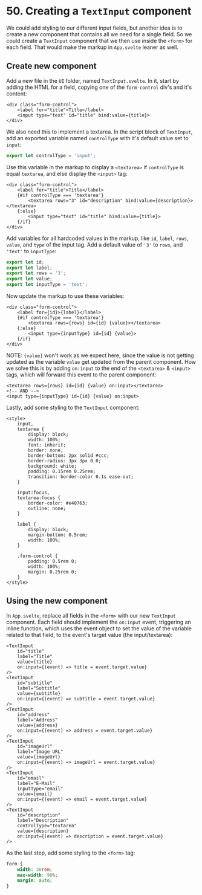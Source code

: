 # 50. Creating a `TextInput` component

We could add styling to our different input fields, but another idea is to create a new component that contains all we need for a single field.
So we could create a `TextInput` component that we then use inside the `<form>` for each field.
That would make the markup in `App.svelte` leaner as well.

## Create new component

Add a new file in the `UI` folder, named `TextInput.svelte`.
In it, start by adding the HTML for a field, copying one of the `form-control` div's and it's content:

```svelte
<div class="form-control">
    <label for="title">Title</label>
    <input type="text" id="title" bind:value={title}>
</div>
```

We also need this to implement a textarea.
In the script block of `TextInput`, add an exported variable named `controlType` with it's default value set to `input`:

```js
export let controlType = 'input';
```

Use this variable in the markup to display a `<textarea>` if `controlType` is equal `textarea`, and else display the `<input>` tag:

```svelte
<div class="form-control">
    <label for="title">Title</label>
    {#if controlType === 'textarea'}
        <textarea rows="3" id="description" bind:value={description}></textarea>
    {:else}
        <input type="text" id="title" bind:value={title}>
    {/if}
</div>
```

Add variables for all hardcoded values in the markup, like `id`, `label`, `rows`, `value`, and `type` of the input tag. Add a default value of `'3'` to `rows`, and `'text'` to `inputType`:

```js
export let id;
export let label;
export let rows = '3';
export let value;
export let inputType = 'text';
```

Now update the markup to use these variables:

```svelte
<div class="form-control">
    <label for={id}>{label}</label>
    {#if controlType === 'textarea'}
        <textarea rows={rows} id={id} {value}></textarea>
    {:else}
        <input type={inputType} id={id} {value}>
    {/if}
</div>
```

NOTE: `{value}` won't work as we expect here, since the value is not getting updated as the variable `value` get updated from the parent component.
How we solve this is by adding `on:input` to the end of the `<textarea>` & `<input>` tags, which will forward this event to the parent component:

```svelte
<textarea rows={rows} id={id} {value} on:input></textarea>
<!-- AND -->
<input type={inputType} id={id} {value} on:input>
```

Lastly, add some styling to the `TextInput` component:

```svelte
<style>
    input,
    textarea {
        display: block;
        width: 100%;
        font: inherit;
        border: none;
        border-bottom: 2px solid #ccc;
        border-radius: 3px 3px 0 0;
        background: white;
        padding: 0.15rem 0.25rem;
        transition: border-color 0.1s ease-out;
    }

    input:focus,
    textarea:focus {
        border-color: #e40763;
        outline: none;
    }

    label {
        display: block;
        margin-bottom: 0.5rem;
        width: 100%;
    }

    .form-control {
        padding: 0.5rem 0;
        width: 100%;
        margin: 0.25rem 0;
    }
</style>
```

## Using the new component

In `App.svelte`, replace all fields in the `<form>` with our new `TextInput` component.
Each field should implement the `on:input` event, triggering an inline function, which uses the event object to set the value of the variable related to that field, to the event's target value (the input/textarea):

```svelte
<TextInput
    id="title"
    label="Title"
    value={title}
    on:input={(event) => title = event.target.value}
/>
<TextInput
    id="subtitle"
    label="Subtitle"
    value={subtitle}
    on:input={(event) => subtitle = event.target.value}
/>
<TextInput
    id="address"
    label="Address"
    value={address}
    on:input={(event) => address = event.target.value}
/>
<TextInput
    id="imageUrl"
    label="Image URL"
    value={imageUrl}
    on:input={(event) => imageUrl = event.target.value}
/>
<TextInput
    id="email"
    label="E-Mail"
    inputType="email"
    value={email}
    on:input={(event) => email = event.target.value}
/>
<TextInput
    id="description"
    label="Description"
    controlType="textarea"
    value={description}
    on:input={(event) => description = event.target.value}
/>
```

As the last step, add some styling to the `<form>` tag:

```css
form {
    width: 30rem;
    max-width: 90%;
    margin: auto;
}
```
